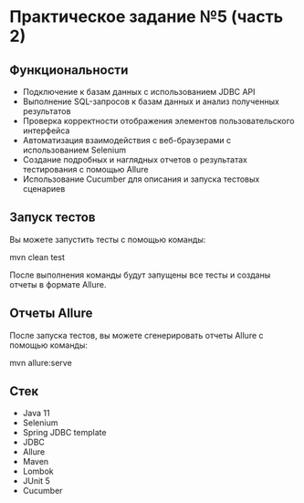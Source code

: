 # Практическое задание №5 (часть 2)

## Функциональности

- Подключение к базам данных с использованием JDBC API
- Выполнение SQL-запросов к базам данных и анализ полученных результатов
- Проверка корректности отображения элементов пользовательского интерфейса
- Автоматизация взаимодействия с веб-браузерами с использованием Selenium
- Создание подробных и наглядных отчетов о результатах тестирования с помощью Allure
- Использование Cucumber для описания и запуска тестовых сценариев

## Запуск тестов

Вы можете запустить тесты с помощью команды:

mvn clean test

После выполнения команды будут запущены все тесты и созданы отчеты в формате Allure.

## Отчеты Allure

После запуска тестов, вы можете сгенерировать отчеты Allure с помощью команды:

mvn allure:serve

## Стек

- Java 11
- Selenium
- Spring JDBC template
- JDBC
- Allure
- Maven
- Lombok
- JUnit 5
- Cucumber